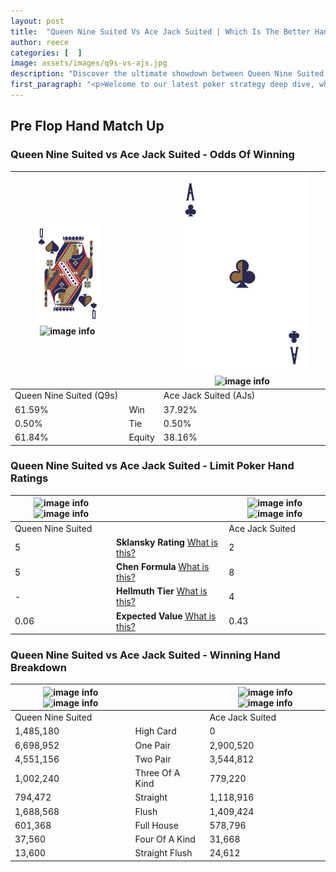 ```yaml
---
layout: post
title:  "Queen Nine Suited Vs Ace Jack Suited | Which Is The Better Hand In Poker? A Complete Guide"
author: reece
categories: [  ]
image: assets/images/q9s-vs-ajs.jpg
description: "Discover the ultimate showdown between Queen Nine Suited and Ace Jack Suited in poker! Uncover the odds, strategies, and scenarios where one hand triumphs over the other. Get ready to up your poker game with this thrilling analysis."
first_paragraph: "<p>Welcome to our latest poker strategy deep dive, where we're pitting two distinct hands against each other in a high-stakes showdown: Queen Nine Suited vs Ace Jack Suited.</p><p>In the dynamic world of poker, every decision counts, and knowing which hand holds the upper hand is key to your success at the table.</p><p>In this article, we'll dissect these two hands, explore the scenarios where one dominates the other, and equip you with the knowledge to make strategic choices that can tip the odds in your favor.</p><p>Get ready to unravel the intriguing dynamics of these poker hands and elevate your game to new heights.</p>"
---
```




[comment]: # (sp0)

## Pre Flop Hand Match Up

<div class="table hand-ratings" markdown="1"> 



### Queen Nine Suited vs Ace Jack Suited - Odds Of Winning


    
| ![image info](assets/images/hand1/Q.png) ![image info](assets/images/hand1/9s.png) |  | ![image info](assets/images/hand2/A.png) ![image info](assets/images/hand2/js.png) |
| -------- | -------- | -------- |
| Queen Nine Suited (Q9s) |  | Ace Jack Suited (AJs) |
| 61.59% | Win | 37.92% |
| 0.50% | Tie | 0.50% |
| 61.84% | Equity | 38.16% |




[comment]: # (sp1)



### Queen Nine Suited vs Ace Jack Suited - Limit Poker Hand Ratings


    
| ![image info](https://www.riverpairs.com/assets/images/hand1/Q.png) ![image info](https://www.riverpairs.com/assets/images/hand1/9s.png) |  | ![image info](https://www.riverpairs.com/assets/images/hand2/A.png) ![image info](https://www.riverpairs.com/assets/images/hand2/js.png) |
| -------- | -------- | -------- |
| Queen Nine Suited |  | Ace Jack Suited |
| 5 | **Sklansky Rating** [What is this?](/sklansky-rating-explained) | 2 |
| 5 | **Chen Formula** [What is this?](/chen-formula-explained) | 8 |
| - | **Hellmuth Tier** [What is this?](/Hellmuth-tier-explained) | 4 |
| 0.06 | **Expected Value** [What is this?](/expected-value-explained) | 0.43 |




[comment]: # (sp2)



### Queen Nine Suited vs Ace Jack Suited - Winning Hand Breakdown


    
| ![image info](https://www.riverpairs.com/assets/images/hand1/Q.png) ![image info](https://www.riverpairs.com/assets/images/hand1/9s.png) |  | ![image info](https://www.riverpairs.com/assets/images/hand2/A.png) ![image info](https://www.riverpairs.com/assets/images/hand2/js.png) |
| -------- | -------- | -------- |
| Queen Nine Suited |  | Ace Jack Suited |
| 1,485,180 | High Card | 0 |
| 6,698,952 | One Pair | 2,900,520 |
| 4,551,156 | Two Pair | 3,544,812 |
| 1,002,240 | Three Of A Kind | 779,220 |
| 794,472 | Straight | 1,118,916 |
| 1,688,568 | Flush | 1,409,424 |
| 601,368 | Full House | 578,796 |
| 37,560 | Four Of A Kind | 31,668 |
| 13,600 | Straight Flush | 24,612 |




[comment]: # (sp3)



</div>

[comment]: # (sp4)



[comment]: # (sp5)

